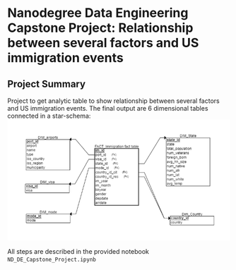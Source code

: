 # Nanodegree Data Engineering Capstone Project: Relationship between several factors and US immigration events

## Project Summary
Project to get analytic table to show relationship between several factors and US immigration events. The final output are 6 dimensional tables connected in a star-schema:
![Data-Model](data-model-capstone.png "Data Model for Immigration data")

All steps are described in the provided notebook `ND_DE_Capstone_Project.ipynb`
